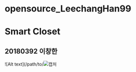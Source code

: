 # opensource_LeechangHan99
Smart Closet
============

20180392 이창한
----------------
![Alt text](/path/to/![캡처](https://user-images.githubusercontent.com/89891838/139519741-4a226cb9-c45d-45d3-a96d-dd19c3707917.PNG)
